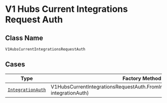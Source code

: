 
# V1 Hubs Current Integrations Request Auth

## Class Name

`V1HubsCurrentIntegrationsRequestAuth`

## Cases

| Type | Factory Method |
|  --- | --- |
| [`IntegrationAuth`](../../../doc/models/integration-auth.md) | V1HubsCurrentIntegrationsRequestAuth.FromIntegrationAuth(IntegrationAuth integrationAuth) |

